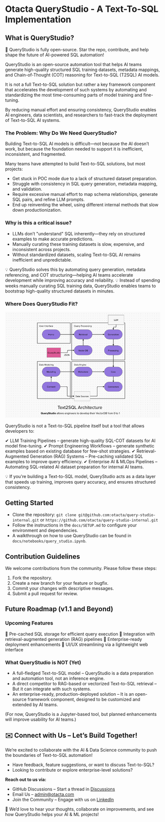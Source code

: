 
# Otacta QueryStudio - A Text-To-SQL Implementation

## What is QueryStudio?

🚀 QueryStudio is fully open-source. Star the repo, contribute, and help shape the future of AI-powered SQL automation!

QueryStudio is an open-source automation tool that helps AI teams generate high-quality structured SQL training datasets, metadata mappings, and Chain-of-Thought (COT) reasoning for Text-to-SQL (T2SQL) AI models.

It is not a full Text-to-SQL solution but rather a key framework component that accelerates the development of such systems by automating and standardizing the most time-consuming parts of model training and fine-tuning.

By reducing manual effort and ensuring consistency, QueryStudio enables AI engineers, data scientists, and researchers to fast-track the deployment of Text-to-SQL AI systems.

### The Problem: Why Do We Need QueryStudio?

Building Text-to-SQL AI models is difficult—not because the AI doesn’t work, but because the foundation needed to support it is inefficient, inconsistent, and fragmented.

Many teams have attempted to build Text-to-SQL solutions, but most projects:
- Get stuck in POC mode due to a lack of structured dataset preparation.
- Struggle with consistency in SQL query generation, metadata mapping, and validation.
- Require excessive manual effort to map schema relationships, generate SQL pairs, and refine LLM prompts.
- End up reinventing the wheel, using different internal methods that slow down productionization.

### Why is this a critical issue?

- LLMs don’t "understand" SQL inherently—they rely on structured examples to make accurate predictions.
- Manually curating these training datasets is slow, expensive, and inconsistent across projects.
- Without standardized datasets, scaling Text-to-SQL AI remains inefficient and unpredictable.

💡 QueryStudio solves this by automating query generation, metadata referencing, and COT structuring—helping AI teams accelerate development while improving accuracy and reliability.
💡 Instead of spending weeks manually curating SQL training data, QueryStudio enables teams to bootstrap high-quality structured datasets in minutes.

### Where Does QueryStudio Fit?
![QueryStudio Diagram](diagram1.png)

QueryStudio is not a Text-to-SQL pipeline itself but a tool that allows developers to:

✔ LLM Training Pipelines – generate high-quality SQL-COT datasets for AI model fine-tuning.
✔ Prompt Engineering Workflows – generate synthetic examples based on existing database for few-shot strategies.
✔ Retrieval-Augmented Generation (RAG) Systems – Pre-caching validated SQL examples to improve query efficiency.
✔ Enterprise AI & MLOps Pipelines – Automating SQL-related AI dataset preparation for internal AI teams.

💡 If you're building a Text-to-SQL model, QueryStudio acts as a data layer that speeds up training, improves query accuracy, and ensures structured consistency.

## Getting Started
- Clone the repository: `git clone git@github.com:otacta/query-studio-internal.git` or `https://github.com/otacta/query-studio-internal.git`
- Follow the instructions in the `docs/SETUP.md` to configure your environment and dependencies.
- A walkthrough on how to use QueryStudio can be found in `docs/notebooks/query_studio.ipynb`.

## Contribution Guidelines
We welcome contributions from the community. Please follow these steps:
1. Fork the repository.
2. Create a new branch for your feature or bugfix.
3. Commit your changes with descriptive messages.
4. Submit a pull request for review.

## Future Roadmap (v1.1 and Beyond)

### Upcoming Features
🚀 Pre-cached SQL storage for efficient query execution
🚀 Integration with retrieval-augmented generation (RAG) pipelines
🚀 Enterprise-ready deployment enhancements
🚀 UI/UX streamlining via a lightweight web interface

### What QueryStudio is NOT (Yet)
- A full-fledged Text-to-SQL model – QueryStudio is a data preparation and automation tool, not an inference engine.
- A direct competitor to RAG-based or vectorized Text-to-SQL retrieval – But it can integrate with such systems.
- An enterprise-ready, production-deployed solution – It is an open-source framework component, designed to be customized and extended by AI teams.

(For now, QueryStudio is a Jupyter-based tool, but planned enhancements will improve usability for AI teams.)

## ✉️ Connect with Us – Let’s Build Together!
We’re excited to collaborate with the AI & Data Science community to push the boundaries of Text-to-SQL automation!

- Have feedback, feature suggestions, or want to discuss Text-to-SQL?
- Looking to contribute or explore enterprise-level solutions?

**Reach out to us via:**
- GitHub Discussions – Start a thread in [Discussions](https://github.com/otacta/query-studio/issues) 
- Email Us – admin@otacta.com
- Join the Community – Engage with us on [LinkedIn](https://www.linkedin.com/company/otacta/)

🚀 We’d love to hear your thoughts, collaborate on improvements, and see how QueryStudio helps your AI & ML projects!
